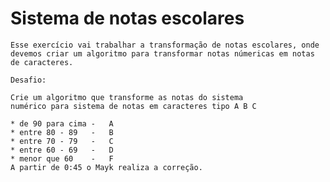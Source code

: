 # Sistema de notas escolares

    Esse exercício vai trabalhar a transformação de notas escolares, onde devemos criar um algoritmo para transformar notas númericas em notas de caracteres.

    Desafio:

    Crie um algoritmo que transforme as notas do sistema
    numérico para sistema de notas em caracteres tipo A B C

    * de 90 para cima -   A
    * entre 80 - 89   -   B
    * entre 70 - 79   -   C
    * entre 60 - 69   -   D
    * menor que 60    -   F
    A partir de 0:45 o Mayk realiza a correção.